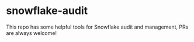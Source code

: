 # snowflake-audit
This repo has some helpful tools for Snowflake audit and management,  PRs are always welcome!
